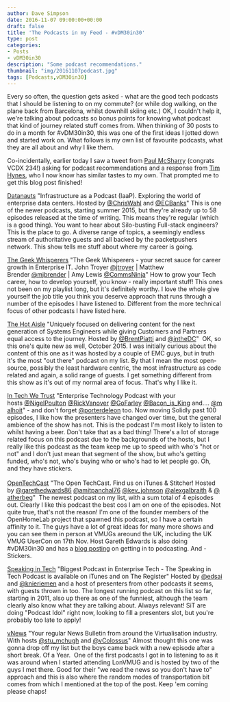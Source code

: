 ```yaml
---
author: Dave Simpson
date: 2016-11-07 09:00:00+00:00
draft: false
title: 'The Podcasts in my Feed - #vDM30in30'
type: post
categories:
- Posts
- vDM30in30
description: "Some podcast recommendations."
thumbnail: "img/20161107podcast.jpg"
tags: [Podcasts,vDM30in30]
---
```


Every so often, the question gets asked - what are the good tech podcasts that I should be listening to on my commute? (or while dog walking, on the plane back from Barcelona, whilst downhill skiing etc.) OK, I couldn't help it, we're talking about podcasts so bonus points for knowing what podcast that kind of journey related stuff comes from. When thinking of 30 posts to do in a month for #vDM30in30, this was one of the first ideas I jotted down and started work on. What follows is my own list of favourite podcasts, what they are all about and why I like them.  
  
  
Co-incidentally, earlier today I saw a tweet from [Paul McSharry](https://twitter.com/pmcsharry) (congrats VCDX 234!) asking for podcast recommendations and a response from [Tim Hynes](https://twitter.com/railroadmanuk), who I now know has similar tastes to my own. That prompted me to get this blog post finished!  
  
[Datanauts](https://twitter.com/datanauts_show) "Infrastructure as a Podcast (IaaP). Exploring the world of enterprise data centers. Hosted by [@ChrisWahl](https://twitter.com/ChrisWahl) and [@ECBanks](https://twitter.com/ECBanks)" This is one of the newer podcasts, starting summer 2015, but they're already up to 58 episodes released at the time of writing. This means they're regular (which is a good thing). You want to hear about Silo-busting Full-stack engineers? This is the place to go. A diverse range of topics, a seemingly endless stream of authoritative guests and all backed by the packetpushers network. This show tells me stuff about where my career is going.  
  
[The Geek Whisperers](https://twitter.com/Geek_Whisperers) "The Geek Whisperers - your secret sauce for career growth in Enterprise IT. John Troyer [@jtroyer](https://twitter.com/jtroyer) | Matthew Brender [@mjbrender](https://twitter.com/mjbrender) | Amy Lewis [@CommsNinja](https://twitter.com/CommsNinja)" How to grow your Tech career, how to develop yourself, you know - really important stuff! This ones not been on my playlist long, but it's definitely worthy. I love the whole give yourself the job title you think you deserve approach that runs through a number of the episodes I have listened to. Different from the more technical focus of other podcasts I have listed here.  
  
[The Hot Aisle](https://twitter.com/thehotaisle) "Uniquely focused on delivering content for the next generation of Systems Engineers while giving Customers and Partners equal access to the journey. Hosted by [@BrentPiatti](https://twitter.com/brentpiatti) and [@intheDC](https://twitter.com/intheDC)"  OK, so this one's quite new as well, October 2015. I was initially curious about the content of this one as it was hosted by a couple of EMC guys, but in truth it's the most "out there" podcast on my list. By that I mean the most open-source, possibly the least hardware centric, the most infrastructure as code related and again, a solid range of guests. I get something different from this show as it's out of my normal area of focus. That's why I like it.  
  
[In Tech We Trust](https://twitter.com/InTech_WeTrust) "Enterprise Technology Podcast with your hosts [@NigelPoulton](https://twitter.com/NigelPoulton) [@RickVanover](https://twitter.com/RickVanover) [@GoFarley](https://twitter.com/GoFarley) [@Bacon_is_King](https://twitter.com/Bacon_is_King) and.... [@malhoit](https://twitter.com/malhoit)" - and don't forget [@porterdeleon](https://twitter.com/porterdeleon) too. Now moving Solidly past 100 episodes, I like how the presenters have changed over time, but the general ambience of the show has not. This is the podcast I'm most likely to listen to whilst having a beer. Don't take that as a bad thing! There's a lot of storage related focus on this podcast due to the backgrounds of the hosts, but I really like this podcast as the team keep me up to speed with who's "hot or not" and I don't just mean that segment of the show, but who's getting funded, who's not, who's buying who or who's had to let people go. Oh, and they have stickers.  
    
[OpenTechCast](https://twitter.com/OpenTechCast) "The Open TechCast. Find us on iTunes & Stitcher! Hosted by [@garethedwards86](https://twitter.com/garethedwards86) [@amitpanchal76](https://twitter.com/amitpanchal76) [@kev_johnson](https://twitter.com/kev_johnson) [@alexgalbraith](https://twitter.com/alexgalbraith) & [@atherbeg](https://twitter.com/atherbeg)"  The newest podcast on my list, with a sum total of 4 episodes out. Clearly I like this podcast the best cos I am on one of the episodes. Not quite true, that's not the reason! I'm one of the founder members of the OpenHomeLab project that spawned this podcast, so I have a certain affinity to it. The guys have a lot of great ideas for many more shows and you can see them in person at VMUGs areound the UK, including the UK VMUG UserCon on 17th Nov. Host Gareth Edwards is also doing #vDM30in30 and has a [blog posting](http://www.virtualisedfruit.co.uk/?p=272) on getting in to podcasting. And - Stickers.  
  
[Speaking in Tech](https://twitter.com/SPEAKINGinTECH) "Biggest Podcast in Enterprise Tech - The Speaking in Tech Podcast is available on iTunes and on The Register" Hosted by [@edsai](https://twitter.com/edsai) and [@knieriemen](https://twitter.com/Knieriemen) and a host of presenters from other podcasts it seems, with guests thrown in too. The longest running podcast on this list so far, starting in 2011, also up there as one of the funniest, although the team clearly also know what they are talking about. Always relevant! SiT are doing "Podcast Idol" right now, looking to fill a presenters slot, but you're probably too late to apply!  
  
[vNews](https://twitter.com/vNewsUK) "Your regular News Bulletin from around the Virtualisation industry. With hosts [@stu_mchugh](https://twitter.com/stu_mchugh) and [@vColossus](https://twitter.com/vColossus)" Almost thought this one was gonna drop off my list but the boys came back with a new episode after a short break. Of a Year.  One of the first podcasts I got in to listening to as it was around when I started attending LonVMUG and is hosted by two of the guys I met there. Good for their "we read the news so you don't have to" approach and this is also where the random modes of transportation bit comes from which I mentioned at the top of the post. Keep 'em coming please chaps!  
  
  

